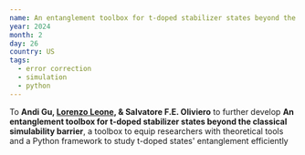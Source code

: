 ```yaml
---
name: An entanglement toolbox for t-doped stabilizer states beyond the classical simulability barrier
year: 2024
month: 2
day: 26
country: US
tags:
  - error correction
  - simulation
  - python
---
```

To **Andi Gu, [Lorenzo Leone](https://twitter.com/lorenzo_leone_?lang=en), & Salvatore F.E. Oliviero** to further develop **An entanglement toolbox for t-doped stabilizer states beyond the classical simulability barrier**, a toolbox to equip researchers with theoretical tools and a Python framework to study t-doped states' entanglement efficiently
